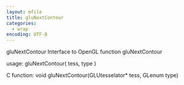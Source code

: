```yaml
---
layout: mfile
title: gluNextContour
categories:
  - wrap
encoding: UTF-8
---
```


gluNextContour  Interface to OpenGL function gluNextContour

usage:  gluNextContour( tess, type )

C function:  void gluNextContour(GLUtesselator\* tess, GLenum type)